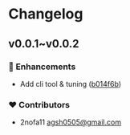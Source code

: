 # Changelog


## v0.0.1~v0.0.2


### 🚀 Enhancements

- Add cli tool & tuning ([b014f6b](https://github.com/2nofa11/vue-script-setup-converter/commit/b014f6b))

### ❤️ Contributors

- 2nofa11 <agsh0505@gmail.com>

